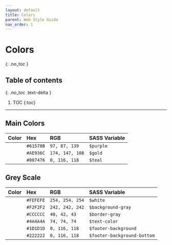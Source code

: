 ```yaml
---
layout: default
title: Colors
parent: Web Style Guide
nav_order: 1
---
```


# Colors
{: .no_toc }

## Table of contents
{: .no_toc .text-delta }

1. TOC
{:toc}

----

## Main Colors

| Color   		 | Hex 					| RGB 					   | SASS Variable   	  |
|:---------------|:---------------------|:-------------------------|:---------------------|
| <span class="d-inline-block p-2 mr-1 v-align-middle bg-purple"></span> | `#61578B` | `97, 87, 139` | `$purple` |
| <span class="d-inline-block p-2 mr-1 v-align-middle bg-gold"></span> | `#AE936C` | `174, 147, 108` | `$gold` |
| <span class="d-inline-block p-2 mr-1 v-align-middle bg-teal"></span> | `#007476` | `0, 116, 118` | `$teal` |

## Grey Scale

| Color   		 | Hex 					| RGB 					   | SASS Variable   	  |
|:---------------|:---------------------|:-------------------------|:---------------------|
| <span class="d-inline-block p-2 mr-1 v-align-middle bg-white"></span> | `#FEFEFE` | `254, 254, 254` | `$white` |
| <span class="d-inline-block p-2 mr-1 v-align-middle bg-light-gray"></span> | `#F2F2F2` | `242, 242, 242` | `$background-gray` |
| <span class="d-inline-block p-2 mr-1 v-align-middle bg-medium-gray"></span> | `#CCCCCC` | `40, 42, 43` | `$border-gray` |
| <span class="d-inline-block p-2 mr-1 v-align-middle bg-dark-gray"></span> | `#4A4A4A` | `74, 74, 74` | `$text-color` |
| <span class="d-inline-block p-2 mr-1 v-align-middle bg-black"></span> | `#1D1D1D` | `0, 116, 118` | `$footer-background` |
| <span class="d-inline-block p-2 mr-1 v-align-middle bg-black-alt"></span> | `#222222` | `0, 116, 118` | `$footer-background-bottom` |